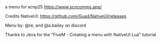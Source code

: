 
a menu for scnp25 https://www.scncomms.app/



Credits
NativeUI: https://github.com/Guad/NativeUI/releases



Menu by: @re; and @a.bailey on discord


Thanks to Jeva for the "FiveM - Creating a menu with NativeUI Lua" tutorial
